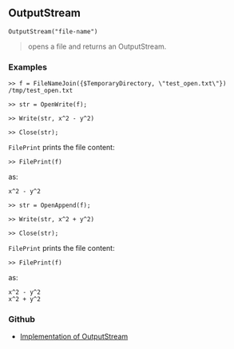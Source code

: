 ## OutputStream

```
OutputStream("file-name")
```

> opens a file and returns an OutputStream.

### Examples

```
>> f = FileNameJoin({$TemporaryDirectory, \"test_open.txt\"})
/tmp/test_open.txt

>> str = OpenWrite(f);  

>> Write(str, x^2 - y^2)
 
>> Close(str);
```

`FilePrint` prints the file content:

```
>> FilePrint(f)
```

as:

```
x^2 - y^2 
```

```
>> str = OpenAppend(f); 

>> Write(str, x^2 + y^2) 

>> Close(str);
```

`FilePrint` prints the file content:

```
>> FilePrint(f)
```

as:

```
x^2 - y^2
x^2 + y^2 
```
 

### Github

* [Implementation of OutputStream](https://github.com/axkr/symja_android_library/blob/master/symja_android_library/matheclipse-core/src/main/java/org/matheclipse/core/builtin/FileFunctions.java#L860) 
